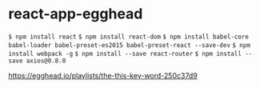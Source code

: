 # react-app-egghead

`$ npm install react`
`$ npm install react-dom`
`$ npm install babel-core babel-loader babel-preset-es2015 babel-preset-react --save-dev`
`$ npm install webpack -g`
`$ npm install --save react-router`
`$ npm install --save axios@0.8.0`

https://egghead.io/playlists/the-this-key-word-250c37d9
